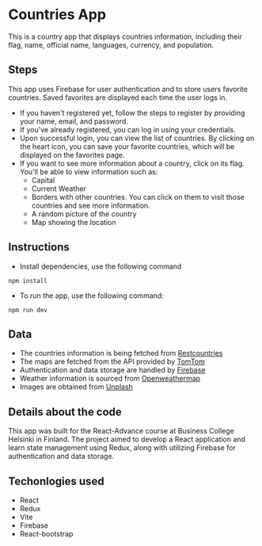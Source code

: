 # Countries App

This is a country app that displays countries information, including their flag, name, official name, languages, currency, and population.

## Steps

This app uses Firebase for user authentication and to store users favorite countries. Saved favorites are displayed each time the user logs in.

- If you haven't registered yet, follow the steps to register by providing your name, email, and password.
- If you've already registered, you can log in using your credentials.
- Upon successful login, you can view the list of countries. By clicking on the heart icon, you can save your favorite countries, which will be displayed on the favorites page.
- If you want to see more information about a country, click on its flag. You'll be able to view information such as:
  - Capital
  - Current Weather
  - Borders with other countries. You can click on them to visit those countries and see more information.
  - A random picture of the country
  - Map showing the location

## Instructions

- Install dependencies, use the following command

```npm
npm install
```

- To run the app, use the following command:

```
npm run dev
```

## Data

- The countries information is being fetched from [Restcountries](https://restcountries.com)
- The maps are fetched from the API provided by [TomTom](https://developer.tomtom.com/)
- Authentication and data storage are handled by [Firebase](https://firebase.google.com/)
- Weather information is sourced from [Openweathermap](https://api.openweathermap.org)
- Images are obtained from [Unplash](https://unsplash.com/developers)

## Details about the code

This app was built for the React-Advance course at Business College Helsinki in Finland.
The project aimed to develop a React application and learn state management using Redux, along with utilizing Firebase for authentication and data storage.

## Techonlogies used

- React
- Redux
- Vite
- Firebase
- React-bootstrap
